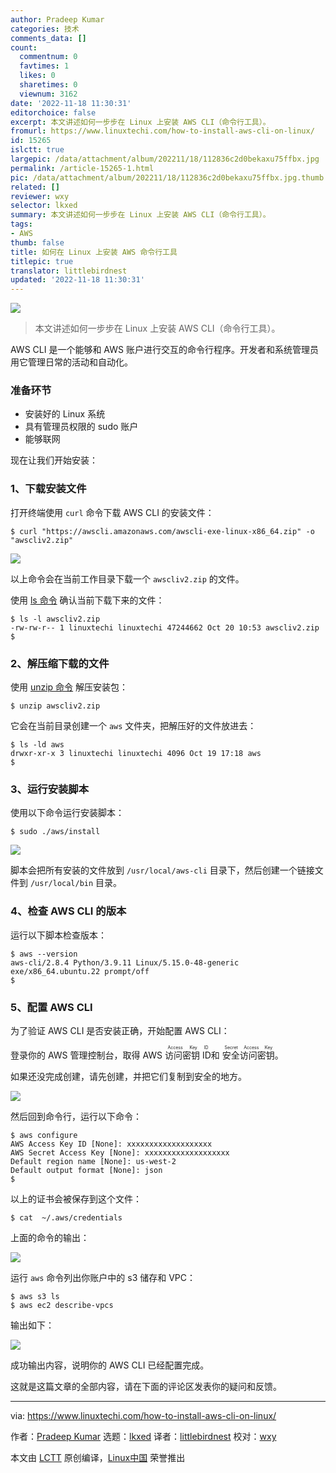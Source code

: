 ```yaml
---
author: Pradeep Kumar
categories: 技术
comments_data: []
count:
  commentnum: 0
  favtimes: 1
  likes: 0
  sharetimes: 0
  viewnum: 3162
date: '2022-11-18 11:30:31'
editorchoice: false
excerpt: 本文讲述如何一步步在 Linux 上安装 AWS CLI（命令行工具）。
fromurl: https://www.linuxtechi.com/how-to-install-aws-cli-on-linux/
id: 15265
islctt: true
largepic: /data/attachment/album/202211/18/112836c2d0bekaxu75ffbx.jpg
permalink: /article-15265-1.html
pic: /data/attachment/album/202211/18/112836c2d0bekaxu75ffbx.jpg.thumb.jpg
related: []
reviewer: wxy
selector: lkxed
summary: 本文讲述如何一步步在 Linux 上安装 AWS CLI（命令行工具）。
tags:
- AWS
thumb: false
title: 如何在 Linux 上安装 AWS 命令行工具
titlepic: true
translator: littlebirdnest
updated: '2022-11-18 11:30:31'
---
```


![](/data/attachment/album/202211/18/112836c2d0bekaxu75ffbx.jpg)



> 
> 本文讲述如何一步步在 Linux 上安装 AWS CLI（命令行工具）。
> 
> 
> 


AWS CLI 是一个能够和 AWS 账户进行交互的命令行程序。开发者和系统管理员用它管理日常的活动和自动化。


### 准备环节


* 安装好的 Linux 系统
* 具有管理员权限的 sudo 账户
* 能够联网


现在让我们开始安装：


### 1、下载安装文件


打开终端使用 `curl` 命令下载 AWS CLI 的安装文件：



```
$ curl "https://awscli.amazonaws.com/awscli-exe-linux-x86_64.zip" -o "awscliv2.zip"

```

![](/data/attachment/album/202211/18/113031k15evvlbgv9bbm1m.png)


以上命令会在当前工作目录下载一个 `awscliv2.zip` 的文件。


使用 [ls 命令](https://www.linuxtechi.com/linux-ls-command-examples-beginners/) 确认当前下载下来的文件：



```
$ ls -l awscliv2.zip
-rw-rw-r-- 1 linuxtechi linuxtechi 47244662 Oct 20 10:53 awscliv2.zip
$

```

### 2、解压缩下载的文件


使用 [unzip 命令](https://www.linuxtechi.com/linux-zip-unzip-command-examples/) 解压安装包：



```
$ unzip awscliv2.zip

```

它会在当前目录创建一个 `aws` 文件夹，把解压好的文件放进去：



```
$ ls -ld aws
drwxr-xr-x 3 linuxtechi linuxtechi 4096 Oct 19 17:18 aws
$

```

### 3、运行安装脚本


使用以下命令运行安装脚本：



```
$ sudo ./aws/install

```

![](/data/attachment/album/202211/18/113032h032rc2us6sasgr1.png)


脚本会把所有安装的文件放到 `/usr/local/aws-cli` 目录下，然后创建一个链接文件到 `/usr/local/bin` 目录。


### 4、检查 AWS CLI 的版本


运行以下脚本检查版本：



```
$ aws --version
aws-cli/2.8.4 Python/3.9.11 Linux/5.15.0-48-generic exe/x86_64.ubuntu.22 prompt/off
$

```

### 5、配置 AWS CLI


为了验证 AWS CLI 是否安装正确，开始配置 AWS CLI：


登录你的 AWS 管理控制台，取得 AWS <ruby> 访问密钥 ID <rt>  Access Key ID </rt></ruby> 和 <ruby> 安全访问密钥 <rt>  Secret Access Key </rt></ruby>。


如果还没完成创建，请先创建，并把它们复制到安全的地方。


![](/data/attachment/album/202211/18/113032dmle77exmsf8mv4s.png)


然后回到命令行，运行以下命令：



```
$ aws configure
AWS Access Key ID [None]: xxxxxxxxxxxxxxxxxxx
AWS Secret Access Key [None]: xxxxxxxxxxxxxxxxxxx
Default region name [None]: us-west-2
Default output format [None]: json
$

```

以上的证书会被保存到这个文件：



```
$ cat  ~/.aws/credentials

```

上面的命令的输出：


![](/data/attachment/album/202211/18/113033n8tc03kgskasknni.png)


运行 `aws` 命令列出你账户中的 s3 储存和 VPC：



```
$ aws s3 ls
$ aws ec2 describe-vpcs

```

输出如下：


![](/data/attachment/album/202211/18/113033vpkpdjcjj5corf1k.png)


成功输出内容，说明你的 AWS CLI 已经配置完成。


这就是这篇文章的全部内容，请在下面的评论区发表你的疑问和反馈。




---


via: <https://www.linuxtechi.com/how-to-install-aws-cli-on-linux/>


作者：[Pradeep Kumar](https://www.linuxtechi.com/author/pradeep/) 选题：[lkxed](https://github.com/lkxed) 译者：[littlebirdnest](https://github.com/littlebirdnest) 校对：[wxy](https://github.com/wxy)


本文由 [LCTT](https://github.com/LCTT/TranslateProject) 原创编译，[Linux中国](https://linux.cn/) 荣誉推出